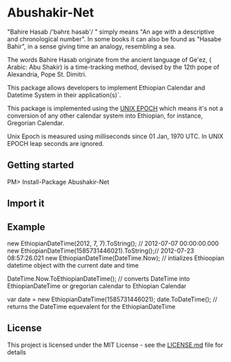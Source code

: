 # Abushakir-Net

"Bahire Hasab /'bəhrɛ həsəb'/ " simply means "An age with a descriptive and chronological number". In some books it can also be found as "Hasabe Bahir", in a sense giving time an analogy, resembling a sea.

The words Bahire Hasab originate from the ancient language of Ge'ez, \( Arabic: Abu Shakir\) is a time-tracking method, devised by the 12th pope of Alexandria, Pope St. Dimitri.

This package allows developers to implement Ethiopian Calendar and Datetime System in their application\(s\)\`.

This package is implemented using the [UNIX EPOCH](https://en.wikipedia.org/wiki/Unix_time) which means it's not a conversion of any other calendar system into Ethiopian, for instance, Gregorian Calendar.

Unix Epoch is measured using milliseconds since 01 Jan, 1970 UTC. In UNIX EPOCH leap seconds are ignored.

## Getting started
PM> Install-Package Abushakir-Net

## Import it

## Example
 new EthiopianDateTime(2012, 7, 7).ToString(); // 2012-07-07 00:00:00.000
 new EthiopianDateTime(1585731446021).ToString();// 2012-07-23 08:57:26.021
 new EthiopianDateTime(DateTime.Now); // intializes Ethioopian datetime object with the current date and time
 
 DateTime.Now.ToEthiopianDateTime(); // converts DateTime into EthiopianDateTime or gregorian calendar to Ethiopian Calendar
 
 var date = new EthiopianDateTime(1585731446021);
 date.ToDateTime(); // returns the DateTime equevalent for the EthiopianDateTime
 
## License

This project is licensed under the MIT License - see the [LICENSE.md](https://github.com/Nabute/AbushakirJs/blob/master/LICENSE) file for details
